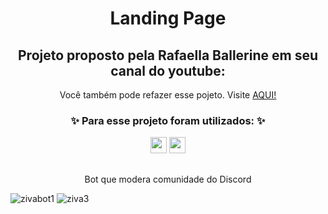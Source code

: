 <h1 align="center"> Landing Page </h1>

<h2 align="center">Projeto proposto pela Rafaella Ballerine em seu canal do youtube:</h2>
<div align="center">
 
 Você também pode refazer esse pojeto. Visite <a align="center" href="https://www.youtube.com/watch?v=llF6vD-RljE">AQUI!</a>
 
</div>

<h3 align="center">✨ Para esse projeto foram utilizados: ✨</h3>

<div align="center">
  <img height="26em" src="https://img.shields.io/badge/HTML5-E34F26?style=for-the-badge&logo=html5&logoColor=white" >
  <img height="26em" src="https://img.shields.io/badge/CSS3-1572B6?style=for-the-badge&logo=css3&logoColor=white" >
</div>

##

<p align="center">Bot que modera comunidade do Discord</p>
 
![zivabot1](https://user-images.githubusercontent.com/72527935/147288106-e8522a75-c64b-4574-9305-ef775c0fa9d7.PNG)
![ziva3](https://user-images.githubusercontent.com/72527935/147288134-83a79b33-fe85-4e58-886b-19215e31d982.PNG)
